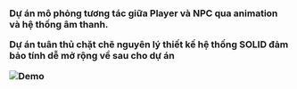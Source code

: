 <h3>Dự án mô phỏng tương tác giữa Player và NPC qua animation và hệ thống âm thanh.

Dự án tuân thủ chặt chẽ nguyên lý thiết kế hệ thống SOLID đảm bảo tính dễ mở rộng về sau cho dự án

![Demo](demo.gif)